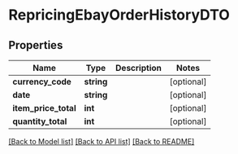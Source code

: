 # RepricingEbayOrderHistoryDTO

## Properties
Name | Type | Description | Notes
------------ | ------------- | ------------- | -------------
**currency_code** | **string** |  | [optional] 
**date** | **string** |  | [optional] 
**item_price_total** | **int** |  | [optional] 
**quantity_total** | **int** |  | [optional] 

[[Back to Model list]](../README.md#documentation-for-models) [[Back to API list]](../README.md#documentation-for-api-endpoints) [[Back to README]](../README.md)


